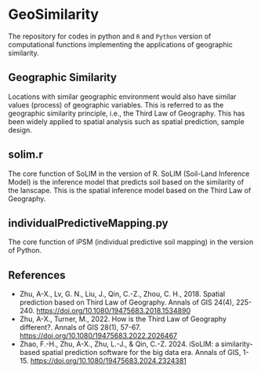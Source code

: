 # GeoSimilarity
The repository for codes in python and ```R``` and ```Python``` version of computational functions implementing the applications of geographic similarity. 

## Geographic Similarity
Locations with similar geographic environment would also have similar values (process) of geographic variables. This is referred to as the geographic similarity principle, i.e., the Third Law of Geography.
This has been widely applied to spatial analysis such as spatial prediction, sample design.

## solim.r
The core function of SoLIM in the version of R.
SoLIM (Soil-Land Inference Model) is the inference model that predicts soil based on the similarity of the lanscape. This is the spatial inference model based on the Third Law of Geography.

## individualPredictiveMapping.py
The core function of iPSM (individual predictive soil mapping) in the version of Python.


## References
- Zhu, A-X., Lv, G. N., Liu, J., Qin, C.-Z., Zhou, C. H., 2018. Spatial prediction based on Third Law of Geography. Annals of GIS 24(4), 225-240. https://doi.org/10.1080/19475683.2018.1534890 
- Zhu, A-X., Turner, M., 2022. How is the Third Law of Geography different?. Annals of GIS 28(1), 57-67. https://doi.org/10.1080/19475683.2022.2026467
- Zhao, F.-H., Zhu, A-X., Zhu, L.-J., & Qin, C.-Z. 2024. iSoLIM: a similarity-based spatial prediction software for the big data era. Annals of GIS, 1-15. https://doi.org/10.1080/19475683.2024.2324381 
